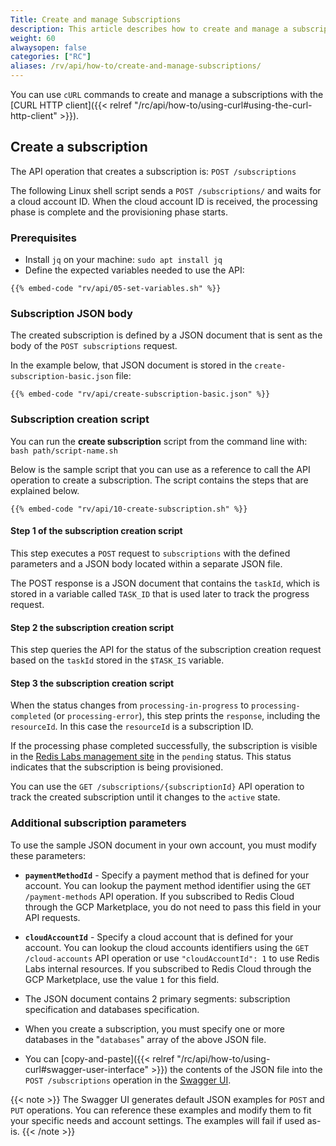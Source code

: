 ```yaml
---
Title: Create and manage Subscriptions
description: This article describes how to create and manage a subscription using `cURL` commands.
weight: 60
alwaysopen: false
categories: ["RC"]
aliases: /rv/api/how-to/create-and-manage-subscriptions/
---
```

You can use `cURL` commands to create and manage a subscriptions
with the [CURL HTTP client]({{< relref "/rc/api/how-to/using-curl#using-the-curl-http-client" >}}).

## Create a subscription

The API operation that creates a subscription is: `POST /subscriptions`

The following Linux shell script sends a `POST /subscriptions/` and waits for a cloud account ID.
When the cloud account ID is received, the processing phase is complete and the provisioning phase starts.

### Prerequisites

- Install `jq` on your machine: `sudo apt install jq`
- Define the expected variables needed to use the API:

```shell
{{% embed-code "rv/api/05-set-variables.sh" %}}
```

### Subscription JSON body

The created subscription is defined by a JSON document that is sent as the body of the `POST subscriptions` request.

In the example below, that JSON document is stored in the `create-subscription-basic.json` file:

```shell
{{% embed-code "rv/api/create-subscription-basic.json" %}}
```

### Subscription creation script

You can run the **create subscription** script from the command line with: `bash path/script-name.sh`

Below is the sample script that you can use as a reference to call the API operation to create a subscription.
The script contains the steps that are explained below.

```shell
{{% embed-code "rv/api/10-create-subscription.sh" %}}
```

#### Step 1 of the subscription creation script

This step executes a `POST` request to `subscriptions` with the defined parameters and a JSON body located within a separate JSON file.

The POST response is a JSON document that contains the `taskId`,
which is stored in a variable called `TASK_ID` that is used later to track the progress request.

#### Step 2 the subscription creation script

This step queries the API for the status of the subscription creation request based on the `taskId` stored in the `$TASK_IS` variable.

#### Step 3 the subscription creation script

When the status changes from `processing-in-progress` to `processing-completed` (or `processing-error`),
this step prints the `response`, including the `resourceId`.
In this case the `resourceId` is a subscription ID.

If the processing phase completed successfully, the subscription is visible
in the [Redis Labs management site](https://app.redislabs.com) in the `pending` status.
This status indicates that the subscription is being provisioned.

You can use the `GET /subscriptions/{subscriptionId}` API operation to track the created subscription
until it changes to the `active` state.

### Additional subscription parameters

To use the sample JSON document in your own account, you must modify these parameters:

- **`paymentMethodId`** - Specify a payment method that is defined for your account.
    You can lookup the payment method identifier using the `GET /payment-methods` API operation.
    If you subscribed to Redis Cloud through the GCP Marketplace, you do not need to pass this field in your API requests.
- **`cloudAccountId`** - Specify a cloud account that is defined for your account.
    You can lookup the cloud accounts identifiers using the `GET /cloud-accounts` API operation or use `"cloudAccountId": 1` to use Redis Labs internal resources.
    If you subscribed to Redis Cloud through the GCP Marketplace, use the value `1` for this field.

- The JSON document contains 2 primary segments: subscription specification and databases specification.
- When you create a subscription, you must specify one or more databases in the "`databases`" array of the above JSON file.
- You can [copy-and-paste]({{< relref  "/rc/api/how-to/using-curl#swagger-user-interface" >}}) the contents of the JSON file into the `POST /subscriptions` operation in the [Swagger UI](https://api.redislabs.com/v1/swagger-ui.html).

{{< note >}}
The Swagger UI generates default JSON examples for `POST` and `PUT` operations. You can reference these examples and modify them to fit your specific needs and account settings. The examples will fail if used as-is.
{{< /note >}}
